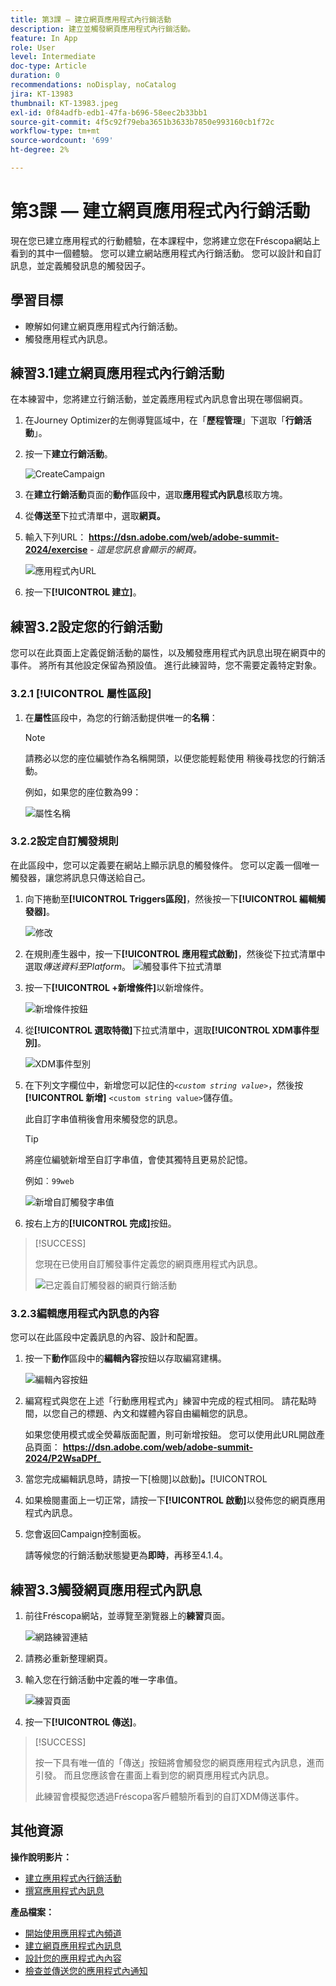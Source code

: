 ```yaml
---
title: 第3課 — 建立網頁應用程式內行銷活動
description: 建立並觸發網頁應用程式內行銷活動。
feature: In App
role: User
level: Intermediate
doc-type: Article
duration: 0
recommendations: noDisplay, noCatalog
jira: KT-13983
thumbnail: KT-13983.jpeg
exl-id: 0f84adfb-edb1-47fa-b696-58eec2b33bb1
source-git-commit: 4f5c92f79eba3651b3633b7850e993160cb1f72c
workflow-type: tm+mt
source-wordcount: '699'
ht-degree: 2%

---
```


# 第3課 — 建立網頁應用程式內行銷活動

現在您已建立應用程式的行動體驗，在本課程中，您將建立您在Fréscopa網站上看到的其中一個體驗。 您可以建立網站應用程式內行銷活動。 您可以設計和自訂訊息，並定義觸發訊息的觸發因子。

## 學習目標

* 瞭解如何建立網頁應用程式內行銷活動。
* 觸發應用程式內訊息。

## 練習3.1建立網頁應用程式內行銷活動

在本練習中，您將建立行銷活動，並定義應用程式內訊息會出現在哪個網頁。

1. 在Journey Optimizer的左側導覽區域中，在「**歷程管理**」下選取「**行銷活動**」。

1. 按一下&#x200B;**建立行銷活動**。

   ![CreateCampaign](/help/summit/l820-lab-workbook/assets/4-1-create-campaign.png)

1. 在&#x200B;**建立行銷活動**&#x200B;頁面的&#x200B;**動作**&#x200B;區段中，選取&#x200B;**應用程式內訊息**&#x200B;核取方塊。

1. 從&#x200B;**傳送至**&#x200B;下拉式清單中，選取&#x200B;**網頁。**

1. 輸入下列URL： **https://dsn.adobe.com/web/adobe-summit-2024/exercise** - *這是您訊息會顯示的網頁。*

   ![應用程式內URL](/help/summit/l820-lab-workbook/assets/4-1-1-in-app-url.png)

1. 按一下&#x200B;**[!UICONTROL 建立]**。

## 練習3.2設定您的行銷活動

您可以在此頁面上定義促銷活動的屬性，以及觸發應用程式內訊息出現在網頁中的事件。 將所有其他設定保留為預設值。 進行此練習時，您不需要定義特定對象。

### 3.2.1 [!UICONTROL 屬性區段]

1. 在&#x200B;**屬性**&#x200B;區段中，為您的行銷活動提供唯一的&#x200B;**名稱**：

   >[!NOTE]
   > 請務必以您的座位編號作為名稱開頭，以便您能輕鬆使用
   > 稍後尋找您的行銷活動。
   > 
   > 例如，如果您的座位數為99： 
   >
   > ![屬性名稱](/help/summit/l820-lab-workbook/assets/4-1-2-properties-name.png)


### 3.2.2設定自訂觸發規則

在此區段中，您可以定義要在網站上顯示訊息的觸發條件。 您可以定義一個唯一觸發器，讓您將訊息只傳送給自己。

1. 向下捲動至&#x200B;**[!UICONTROL Triggers區段]**，然後按一下&#x200B;**[!UICONTROL 編輯觸發器]**。

   ![修改](/help/summit/l820-lab-workbook/assets/3-2-1-2-edit-triggers.png)

1. 在規則產生器中，按一下&#x200B;**[!UICONTROL 應用程式啟動]**，然後從下拉式清單中選取&#x200B;*傳送資料至Platform*。
   ![觸發事件下拉式清單](/help/summit/l820-lab-workbook/assets/trigger-drop-down-sent-to-platform.png)

1. 按一下&#x200B;**[!UICONTROL +新增條件]**&#x200B;以新增條件。

   ![新增條件按鈕](/help/summit/l820-lab-workbook/assets/3-2-1-3-add-condition.png)

1. 從&#x200B;**[!UICONTROL 選取特徵]**&#x200B;下拉式清單中，選取&#x200B;**[!UICONTROL XDM事件型別]**。

   ![XDM事件型別](/help/summit/l820-lab-workbook/assets/4-1-2-dropdown-xdm-event.png)


1. 在下列文字欄位中，新增您可以記住的&#x200B;*`<custom string value>`*，然後按&#x200B;**[!UICONTROL 新增]** `<custom string value>`儲存值。

   此自訂字串值稍後會用來觸發您的訊息。

   >[!TIP]
   > 將座位編號新增至自訂字串值，會使其獨特且更易於記憶。
   > 
   > 例如︰`99web`
   > 

   ![新增自訂觸發字串值](/help/summit/l820-lab-workbook/assets/4-1-2-add-custom-trigger-dropdown.png)

1. 按右上方的&#x200B;**[!UICONTROL 完成]**&#x200B;按鈕。

>[!SUCCESS]
>
>您現在已使用自訂觸發事件定義您的網頁應用程式內訊息。
>
>![已定義自訂觸發器的網頁行銷活動](/help/summit/l820-lab-workbook/assets/4-1-2-2-web-campaign-with-custom-trigger.png)


### 3.2.3編輯應用程式內訊息的內容

您可以在此區段中定義訊息的內容、設計和配置。

1. 按一下&#x200B;**動作**&#x200B;區段中的&#x200B;**編輯內容**&#x200B;按鈕以存取編寫建構。

   ![編輯內容按鈕](/help/summit/l820-lab-workbook/assets/3-1-3-1-edit-content-button.png)

1. 編寫程式與您在上述「行動應用程式內」練習中完成的程式相同。 請花點時間，以您自己的標題、內文和媒體內容自由編輯您的訊息。

   如果您使用模式或全熒幕版面配置，則可新增按鈕。 您可以使用此URL開啟產品頁面： **https://dsn.adobe.com/web/adobe-summit-2024/P2WsaDPf_**

1. 當您完成編輯訊息時，請按一下[檢閱]以啟動&#x200B;]**。**[!UICONTROL 

1. 如果檢閱畫面上一切正常，請按一下&#x200B;**[!UICONTROL 啟動]**&#x200B;以發佈您的網頁應用程式內訊息。

1. 您會返回Campaign控制面板。

   請等候您的行銷活動狀態變更為&#x200B;**即時**，再移至4.1.4。

## 練習3.3觸發網頁應用程式內訊息

1. 前往Fréscopa網站，並導覽至瀏覽器上的&#x200B;**練習**&#x200B;頁面。

   ![網路練習連結](/help/summit/l820-lab-workbook/assets/4-2-frescopa-web-exercise-link.png)

1. 請務必重新整理網頁。

1. 輸入您在行銷活動中定義的唯一字串值。

   ![練習頁面](/help/summit/l820-lab-workbook/assets/4-2-exercise-page.png)

1. 按一下&#x200B;**[!UICONTROL 傳送]**。

>[!SUCCESS]
>
>按一下具有唯一值的「傳送」按鈕將會觸發您的網頁應用程式內訊息，進而引發。 而且您應該會在畫面上看到您的網頁應用程式內訊息。
>
>此練習會模擬您透過Fréscopa客戶體驗所看到的自訂XDM傳送事件。


## 其他資源

**操作說明影片：**

* [建立應用程式內行銷活動](/help/channels/create-an-in-app-campaign.md)
* [撰寫應用程式內訊息](/help/channels/author-in-app-messages.md)

**產品檔案：**

* [開始使用應用程式內頻道](https://experienceleague.adobe.com/en/docs/journey-optimizer/using/in-app/get-started-in-app)
* [建立網頁應用程式內訊息](https://experienceleague.adobe.com/en/docs/journey-optimizer/using/in-app/create-in-app-web)
* [設計您的應用程式內內容](https://experienceleague.adobe.com/en/docs/journey-optimizer/using/in-app/design-in-app)
* [檢查並傳送您的應用程式內通知](https://experienceleague.adobe.com/en/docs/journey-optimizer/using/in-app/send-in-app)
